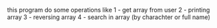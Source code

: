 this program do some operations like
1 - get array from user
2 - printing array
3 - reversing array
4 - search in array (by charachter or full name)